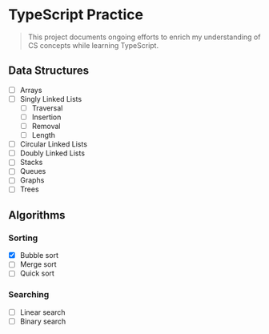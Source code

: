 # TypeScript Practice

> This project documents ongoing efforts to enrich my understanding of CS concepts while learning TypeScript.

## Data Structures

- [ ] Arrays
- [ ] Singly Linked Lists
  - [ ] Traversal
  - [ ] Insertion
  - [ ] Removal
  - [ ] Length
- [ ] Circular Linked Lists
- [ ] Doubly Linked Lists
- [ ] Stacks
- [ ] Queues
- [ ] Graphs
- [ ] Trees

## Algorithms

### Sorting

- [x] Bubble sort
- [ ] Merge sort
- [ ] Quick sort

### Searching

- [ ] Linear search
- [ ] Binary search
